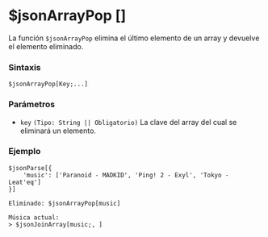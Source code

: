 
# $jsonArrayPop []
La función `$jsonArrayPop` elimina el último elemento de un array y devuelve el elemento eliminado.  

### **Sintaxis**  
```plaintext
$jsonArrayPop[Key;...]
```

### **Parámetros**  
- `key` `(Tipo: String || Obligatorio)` La clave del array del cual se eliminará un elemento.  

### **Ejemplo**  
```plaintext
$jsonParse[{
    'music': ['Paranoid - MADKID', 'Ping! 2 - Exyl', 'Tokyo - Leat'eq']
}]

Eliminado: $jsonArrayPop[music]

Música actual:
> $jsonJoinArray[music;, ]
```  
